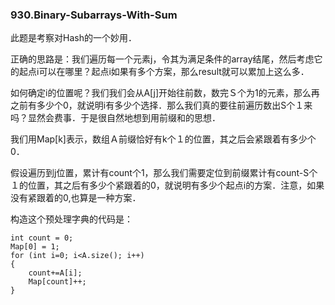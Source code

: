 ### 930.Binary-Subarrays-With-Sum

此题是考察对Hash的一个妙用．

正确的思路是：我们遍历每一个元素j，令其为满足条件的array结尾，然后考虑它的起点i可以在哪里？起点i如果有多个方案，那么result就可以累加上这么多．

如何确定i的位置呢？我们我们会从A[j]开始往前数，数完Ｓ个为1的元素，那么再之前有多少个0，就说明i有多少个选择．那么我们真的要往前遍历数出S个１来吗？显然会费事．于是很自然地想到用前缀和的思想．

我们用Map[k]表示，数组Ａ前缀恰好有k个１的位置，其之后会紧跟着有多少个0．

假设遍历到j位置，累计有count个1，那么我们需要定位到前缀累计有count-S个１的位置，其之后有多少个紧跟着的0，就说明有多少个起点i的方案．注意，如果没有紧跟着的0,也算是一种方案．

构造这个预处理字典的代码是：
```
int count = 0;
Map[0] = 1;
for (int i=0; i<A.size(); i++)
{
    count+=A[i];
    Map[count]++;
}
```
